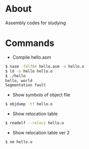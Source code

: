 # About

Assembly codes for studying

# Commands

- Compile hello.asm

```bash
$ nasm -felf64 hello.asm -o hello.o
$ ld -o hello hello.o
$ ./hello
hello, world
Segmentation fault
```

- Show symbols of object file

```bash
$ objdump -tf hello.o
```

- Show relocation table

```bash
$ readelf --relocs hello.o
```

- Show relocation table ver 2

```bash
$ nm hello.o
```
